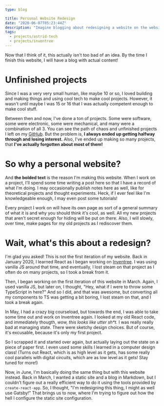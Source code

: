 ```yaml
---
type: blog

title: Personal Website Redesign
date: "2020-06-07T05:23:44Z"
description: "Imagine blogging about redesigning a website on the website that you're redesigning before it's even complete. Imagine how dumb and pointlessly meta that would be."
tags:
  - projects/astrid-tech
  - projects/inventree
---
```


Now that I think of it, this actually isn't too bad of an idea. By the time I finish this website, I will have a blog with actual content!

# Unfinished projects

Since I was a very very small human, like maybe 10 or so, I loved building and making things and using cool tech to make cool projects. However, it wasn't until maybe I was 15 or 16 that I was actually competent enough to make cool stuff.

Between then and now, I've done a ton of projects. Some were software, some were electronic, some were mechanical, and many were a combination of all 3. You can see the path of chaos and unfinished projects I left on my [GitHub](https://github.com/Plenglin?tab=repositories). But the problem is, **I always ended up getting halfway through and losing interest.** Also, I've ended up making so many projects, that **I've actually forgotten about most of them!**

# So why a personal website?

And **the bolded text** is the reason I'm making this website. When I work on a project, I'll spend some time writing a post here so that I have a record of what I'm doing. I may occasionally publish notes here as well, like for theoretical projects and thought experiments. Heck, if I ever feel like I'm knowledgeable enough, I may even post some tutorials!

Every project I work on will have its own page as sort of a general summary of what it is and why you should think it's cool, as well. All my new projects that aren't secret enough for hiding will be put on there. Also, I will slowly, over time, make pages for my old projects as I rediscover them.

# Wait, what's this about a redesign?

I'm glad you asked! This is not the first iteration of my website. Back in January 2020, I learned React as I began working on [Inventree](/projects/inventree). I was using vanilla JS around that time, and eventually, I lost steam on that project as I often do on many projects, so I took a break from it.

Then, I began working on the first iteration of this website in March. Again, I used vanilla JS, but later on, I thought, "Hey, what if I were to throw some TypeScript in here?" And so I did, and that was awesome, but converting all my components to TS was getting a bit boring, I lost steam on that, and I took a break again.

In May, I had a crazy big courseload, but towards the end, I was able to take some time out and work on Inventree again. I looked at my old React code, and immediately thougth, _wow, this looks like utter sh\*t._ I was really really bad at managing state. There were sketchy design choices. But of course, it's excusable, because it's only my first project.

So I scrapped it and started over again, but actually laying out the state on a piece of paper first. I even used some skills I learned in a computer design class! (Turns out React, which is as high level as it gets, has some really cool parallels with digital circuits, which are as low level as it gets! Stay tuned for more!)

Now, in June, I'm basically doing the same thing but with this website instead. Back in March, I wanted a static site and a blog in Markdown, but I couldn't figure out a really efficient way to do it using the tools provided by `create-react-app`. So, I thought, "I'm redesigning this thing, I might as well use Gatsby!" That brings us to now, where I'm trying to figure out how the hell I configure the static site configuration.
